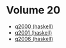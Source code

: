 # Volume 20

* [q2000 (haskell)](haskell/q2000.hs)
* [q2001 (haskell)](haskell/q2001.hs)
* [q2006 (haskell)](haskell/q2006.hs)
